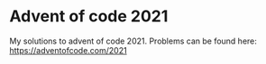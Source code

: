 # Advent of code 2021
My solutions to advent of code 2021. Problems can be found here: https://adventofcode.com/2021
